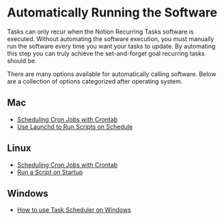 # Automatically Running the Software

Tasks can only recur when the Notion Recurring Tasks software is executed. Without automating the software execution, you must manually run the software every time you want your tasks to update. By automating this step you can truly achieve the set-and-forget goal recurring tasks should be.

There are many options available for automatically calling software. Below are a collection of options categorized after operating system.

## Mac

- [Scheduling Cron Jobs with Crontab](https://linuxize.com/post/scheduling-cron-jobs-with-crontab/)
- [Use Launchd to Run Scripts on Schedule](https://www.maketecheasier.com/use-launchd-run-scripts-on-schedule-macos/)

## Linux

- [Scheduling Cron Jobs with Crontab](https://linuxize.com/post/scheduling-cron-jobs-with-crontab/)
- [Run a Script on Startup](https://www.baeldung.com/linux/run-script-on-startup)

## Windows

- [How to use Task Scheduler on Windows](https://www.tomsguide.com/how-to/how-to-use-task-scheduler-on-windows)
